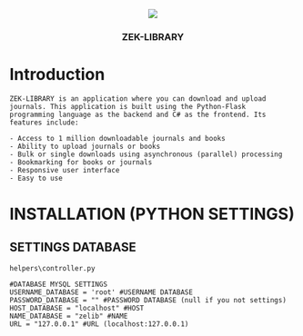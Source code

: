 <p align="center">
    <img src="https://i.ibb.co/CJqYnPC/Instagram-post-1.jpg alt="ZEK-LIBRARY">
  </a>
</p>

<h3 align="center">ZEK-LIBRARY</h3>

# Introduction
```
ZEK-LIBRARY is an application where you can download and upload journals. This application is built using the Python-Flask
programming language as the backend and C# as the frontend. Its features include:

- Access to 1 million downloadable journals and books
- Ability to upload journals or books
- Bulk or single downloads using asynchronous (parallel) processing
- Bookmarking for books or journals
- Responsive user interface
- Easy to use
```
# INSTALLATION (PYTHON SETTINGS)
## SETTINGS DATABASE
```
helpers\controller.py
```
```
#DATABASE MYSQL SETTINGS
USERNAME_DATABASE = 'root' #USERNAME DATABASE
PASSWORD_DATABASE = "" #PASSWORD DATABASE (null if you not settings)
HOST_DATABASE = "localhost" #HOST 
NAME_DATABASE = "zelib" #NAME 
URL = "127.0.0.1" #URL (localhost:127.0.0.1)
```

